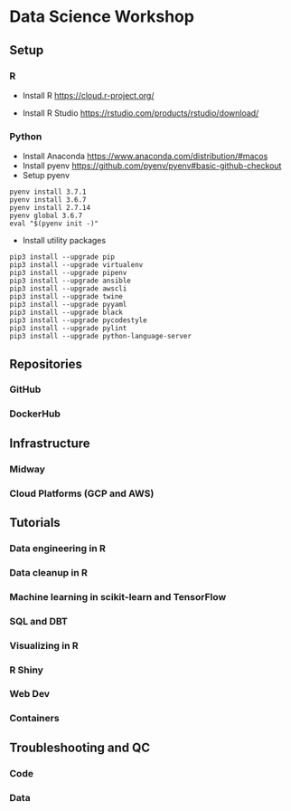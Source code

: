 # Data Science Workshop

## Setup

### R
* Install R
https://cloud.r-project.org/

* Install R Studio
https://rstudio.com/products/rstudio/download/

### Python
* Install Anaconda
https://www.anaconda.com/distribution/#macos
* Install pyenv
https://github.com/pyenv/pyenv#basic-github-checkout
* Setup pyenv
```
pyenv install 3.7.1
pyenv install 3.6.7
pyenv install 2.7.14
pyenv global 3.6.7
eval "$(pyenv init -)"
```
* Install utility packages
```
pip3 install --upgrade pip
pip3 install --upgrade virtualenv
pip3 install --upgrade pipenv
pip3 install --upgrade ansible
pip3 install --upgrade awscli
pip3 install --upgrade twine
pip3 install --upgrade pyyaml
pip3 install --upgrade black
pip3 install --upgrade pycodestyle
pip3 install --upgrade pylint
pip3 install --upgrade python-language-server
```

## Repositories
### GitHub
### DockerHub

## Infrastructure
### Midway
### Cloud Platforms (GCP and AWS)

## Tutorials
### Data engineering in R
### Data cleanup in R
### Machine learning in scikit-learn and TensorFlow
### SQL and DBT
### Visualizing in R
### R Shiny
### Web Dev
### Containers

## Troubleshooting and QC
### Code
### Data
